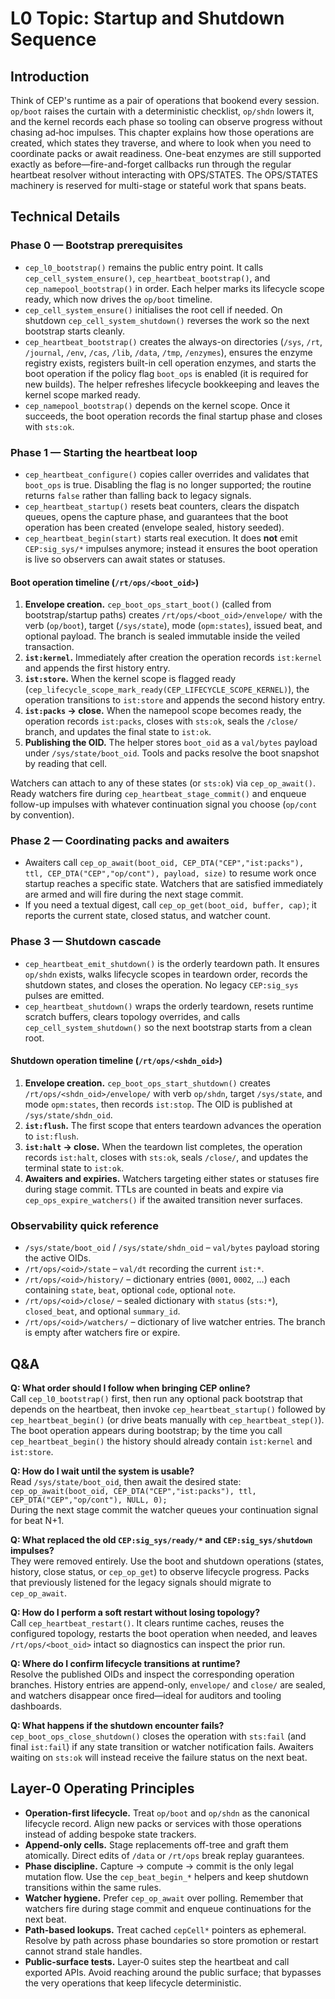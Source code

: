 # L0 Topic: Startup and Shutdown Sequence

## Introduction
Think of CEP's runtime as a pair of operations that bookend every session. `op/boot` raises the curtain with a deterministic checklist, `op/shdn` lowers it, and the kernel records each phase so tooling can observe progress without chasing ad‑hoc impulses. This chapter explains how those operations are created, which states they traverse, and where to look when you need to coordinate packs or await readiness. One-beat enzymes are still supported exactly as before—fire-and-forget callbacks run through the regular heartbeat resolver without interacting with OPS/STATES. The OPS/STATES machinery is reserved for multi-stage or stateful work that spans beats.

## Technical Details
### Phase 0 — Bootstrap prerequisites
- `cep_l0_bootstrap()` remains the public entry point. It calls `cep_cell_system_ensure()`, `cep_heartbeat_bootstrap()`, and `cep_namepool_bootstrap()` in order. Each helper marks its lifecycle scope ready, which now drives the `op/boot` timeline.
- `cep_cell_system_ensure()` initialises the root cell if needed. On shutdown `cep_cell_system_shutdown()` reverses the work so the next bootstrap starts cleanly.
- `cep_heartbeat_bootstrap()` creates the always-on directories (`/sys`, `/rt`, `/journal`, `/env`, `/cas`, `/lib`, `/data`, `/tmp`, `/enzymes`), ensures the enzyme registry exists, registers built-in cell operation enzymes, and starts the boot operation if the policy flag `boot_ops` is enabled (it is required for new builds). The helper refreshes lifecycle bookkeeping and leaves the kernel scope marked ready.
- `cep_namepool_bootstrap()` depends on the kernel scope. Once it succeeds, the boot operation records the final startup phase and closes with `sts:ok`.

### Phase 1 — Starting the heartbeat loop
- `cep_heartbeat_configure()` copies caller overrides and validates that `boot_ops` is true. Disabling the flag is no longer supported; the routine returns `false` rather than falling back to legacy signals.
- `cep_heartbeat_startup()` resets beat counters, clears the dispatch queues, opens the capture phase, and guarantees that the boot operation has been created (envelope sealed, history seeded).
- `cep_heartbeat_begin(start)` starts real execution. It does **not** emit `CEP:sig_sys/*` impulses anymore; instead it ensures the boot operation is live so observers can await states or statuses.

#### Boot operation timeline (`/rt/ops/<boot_oid>`)
1. **Envelope creation.** `cep_boot_ops_start_boot()` (called from bootstrap/startup paths) creates `/rt/ops/<boot_oid>/envelope/` with the verb (`op/boot`), target (`/sys/state`), mode (`opm:states`), issued beat, and optional payload. The branch is sealed immutable inside the veiled transaction.
2. **`ist:kernel`.** Immediately after creation the operation records `ist:kernel` and appends the first history entry.
3. **`ist:store`.** When the kernel scope is flagged ready (`cep_lifecycle_scope_mark_ready(CEP_LIFECYCLE_SCOPE_KERNEL)`), the operation transitions to `ist:store` and appends the second history entry.
4. **`ist:packs` → close.** When the namepool scope becomes ready, the operation records `ist:packs`, closes with `sts:ok`, seals the `/close/` branch, and updates the final state to `ist:ok`.
5. **Publishing the OID.** The helper stores `boot_oid` as a `val/bytes` payload under `/sys/state/boot_oid`. Tools and packs resolve the boot snapshot by reading that cell.

Watchers can attach to any of these states (or `sts:ok`) via `cep_op_await()`. Ready watchers fire during `cep_heartbeat_stage_commit()` and enqueue follow-up impulses with whatever continuation signal you choose (`op/cont` by convention).

### Phase 2 — Coordinating packs and awaiters
- Awaiters call `cep_op_await(boot_oid, CEP_DTA("CEP","ist:packs"), ttl, CEP_DTA("CEP","op/cont"), payload, size)` to resume work once startup reaches a specific state. Watchers that are satisfied immediately are armed and will fire during the next stage commit.
- If you need a textual digest, call `cep_op_get(boot_oid, buffer, cap)`; it reports the current state, closed status, and watcher count.

### Phase 3 — Shutdown cascade
- `cep_heartbeat_emit_shutdown()` is the orderly teardown path. It ensures `op/shdn` exists, walks lifecycle scopes in teardown order, records the shutdown states, and closes the operation. No legacy `CEP:sig_sys` pulses are emitted.
- `cep_heartbeat_shutdown()` wraps the orderly teardown, resets runtime scratch buffers, clears topology overrides, and calls `cep_cell_system_shutdown()` so the next bootstrap starts from a clean root.

#### Shutdown operation timeline (`/rt/ops/<shdn_oid>`)
1. **Envelope creation.** `cep_boot_ops_start_shutdown()` creates `/rt/ops/<shdn_oid>/envelope/` with verb `op/shdn`, target `/sys/state`, and mode `opm:states`, then records `ist:stop`. The OID is published at `/sys/state/shdn_oid`.
2. **`ist:flush`.** The first scope that enters teardown advances the operation to `ist:flush`.
3. **`ist:halt` → close.** When the teardown list completes, the operation records `ist:halt`, closes with `sts:ok`, seals `/close/`, and updates the terminal state to `ist:ok`.
4. **Awaiters and expiries.** Watchers targeting either states or statuses fire during stage commit. TTLs are counted in beats and expire via `cep_ops_expire_watchers()` if the awaited transition never surfaces.

### Observability quick reference
- `/sys/state/boot_oid` / `/sys/state/shdn_oid` – `val/bytes` payload storing the active OIDs.
- `/rt/ops/<oid>/state` – `val/dt` recording the current `ist:*`.
- `/rt/ops/<oid>/history/` – dictionary entries (`0001`, `0002`, …) each containing `state`, `beat`, optional `code`, optional `note`.
- `/rt/ops/<oid>/close/` – sealed dictionary with `status` (`sts:*`), `closed_beat`, and optional `summary_id`.
- `/rt/ops/<oid>/watchers/` – dictionary of live watcher entries. The branch is empty after watchers fire or expire.

## Q&A
**Q: What order should I follow when bringing CEP online?**  
Call `cep_l0_bootstrap()` first, then run any optional pack bootstrap that depends on the heartbeat, then invoke `cep_heartbeat_startup()` followed by `cep_heartbeat_begin()` (or drive beats manually with `cep_heartbeat_step()`). The boot operation appears during bootstrap; by the time you call `cep_heartbeat_begin()` the history should already contain `ist:kernel` and `ist:store`.

**Q: How do I wait until the system is usable?**  
Read `/sys/state/boot_oid`, then await the desired state:  
`cep_op_await(boot_oid, CEP_DTA("CEP","ist:packs"), ttl, CEP_DTA("CEP","op/cont"), NULL, 0);`  
During the next stage commit the watcher queues your continuation signal for beat N+1.

**Q: What replaced the old `CEP:sig_sys/ready/*` and `CEP:sig_sys/shutdown` impulses?**  
They were removed entirely. Use the boot and shutdown operations (states, history, close status, or `cep_op_get`) to observe lifecycle progress. Packs that previously listened for the legacy signals should migrate to `cep_op_await`.

**Q: How do I perform a soft restart without losing topology?**  
Call `cep_heartbeat_restart()`. It clears runtime caches, reuses the configured topology, restarts the boot operation when needed, and leaves `/rt/ops/<boot_oid>` intact so diagnostics can inspect the prior run.

**Q: Where do I confirm lifecycle transitions at runtime?**  
Resolve the published OIDs and inspect the corresponding operation branches. History entries are append-only, `envelope/` and `close/` are sealed, and watchers disappear once fired—ideal for auditors and tooling dashboards.

**Q: What happens if the shutdown encounter fails?**  
`cep_boot_ops_close_shutdown()` closes the operation with `sts:fail` (and final `ist:fail`) if any state transition or watcher notification fails. Awaiters waiting on `sts:ok` will instead receive the failure status on the next beat.

## Layer-0 Operating Principles
- **Operation-first lifecycle.** Treat `op/boot` and `op/shdn` as the canonical lifecycle record. Align new packs or services with those operations instead of adding bespoke state trackers.
- **Append-only cells.** Stage replacements off-tree and graft them atomically. Direct edits of `/data` or `/rt/ops` break replay guarantees.
- **Phase discipline.** Capture → compute → commit is the only legal mutation flow. Use the `cep_beat_begin_*` helpers and keep shutdown transitions within the same rules.
- **Watcher hygiene.** Prefer `cep_op_await` over polling. Remember that watchers fire during stage commit and enqueue continuations for the next beat.
- **Path-based lookups.** Treat cached `cepCell*` pointers as ephemeral. Resolve by path across phase boundaries so store promotion or restart cannot strand stale handles.
- **Public-surface tests.** Layer‑0 suites step the heartbeat and call exported APIs. Avoid reaching around the public surface; that bypasses the very operations that keep lifecycle deterministic.
